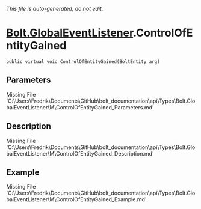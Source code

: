 *This file is auto-generated, do not edit.*

# [Bolt.GlobalEventListener](Types/Bolt.GlobalEventListener.md).ControlOfEntityGained
`public virtual void ControlOfEntityGained(BoltEntity arg)`
## Parameters
Missing File 'C:\Users\Fredrik\Documents\GitHub\bolt_documentation\api\Types\Bolt.GlobalEventListener\M\ControlOfEntityGained_Parameters.md'
## Description
Missing File 'C:\Users\Fredrik\Documents\GitHub\bolt_documentation\api\Types\Bolt.GlobalEventListener\M\ControlOfEntityGained_Description.md'
## Example
Missing File 'C:\Users\Fredrik\Documents\GitHub\bolt_documentation\api\Types\Bolt.GlobalEventListener\M\ControlOfEntityGained_Example.md'
